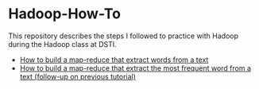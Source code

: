 # Hadoop-How-To
This repository describes the steps I followed to practice with Hadoop during the Hadoop class at DSTI.

  - [How to build a map-reduce that extract words from a text](https://github.com/asonnellini/Hadoop-How-To/blob/master/Documents/wordcount/Hadoop-wordcount.md#overview)
  - [How to build a map-reduce that extract the most frequent word from a text (follow-up on previous tutorial)](https://github.com/asonnellini/Hadoop-How-To/blob/master/Documents/wordfreq/Hadoop-wordfreq.md#overview)
